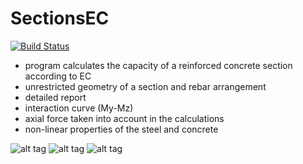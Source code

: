 # SectionsEC

[![Build Status](https://dev.azure.com/michalzeg/GitHub/_apis/build/status/SectionsEC)](https://dev.azure.com/michalzeg/GitHub/_build/latest?definitionId=9)

- program calculates the capacity of a reinforced concrete section according to EC
- unrestricted geometry of a section and rebar arrangement
- detailed report
- interaction curve (My-Mz)
- axial force taken into account in the calculations
- non-linear properties of the steel and concrete

![alt tag](https://cloud.githubusercontent.com/assets/16364170/15120279/44ebb052-1615-11e6-8752-5f7159638f98.PNG)
![alt tag](https://cloud.githubusercontent.com/assets/16364170/15120282/452824d8-1615-11e6-9d4f-a79e38547552.PNG)
![alt tag](https://cloud.githubusercontent.com/assets/16364170/15120281/4527ecd4-1615-11e6-976d-452a070166b8.PNG)
